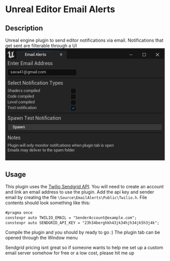 # Unreal Editor Email Alerts

## Description
 Unreal engine plugin to send editor notifications via email. Notifications that get sent are filterable through a UI
 ![image](/Resources/ScreenshotUI.png)

 ## Usage
 This plugin uses the [Twilio Sendgrid API](https://www.twilio.com/sendgrid/email-api). You will need to create an account and link an email address to use the plugin. 
 Add the api key and sender email by creating the file `\Source\EmailAlerts\Public\Twilio.h`. File contents should look something like this:
 ```
 #pragma once
constexpr auto TWILIO_EMAIL = "SenderAccount@example.com";
constexpr auto SENDGRID_API_KEY = "23h34berghkh43jk34hjh34jk5h3j4k";
```

Compile the plugin and you should by ready to go :) The plugin tab can be opened through the Window menu

Sendgrid pricing isnt great so if someone wants to help me set up a custom email server somehow for free or a low cost, please hit me up
